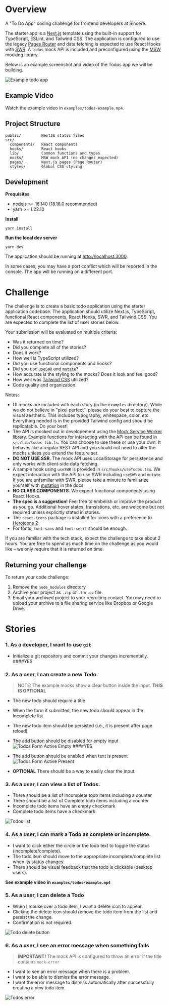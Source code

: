 # Overview

A "To Do App" coding challenge for frontend developers at Sincere.

The starter app is a [Next.js](https://nextjs.org/) template using the built-in
support for TypeScript, ESLint, and Tailwind CSS. The application is configured
to use the legacy [Pages Router](https://nextjs.org/docs/pages) and data
fetching is expected to use React Hooks with [SWR](https://swr.vercel.app/). A
`todos` mock API is included and preconfigured using the
[MSW](https://mswjs.io/) mocking library.

Below is an example screenshot and video of the Todos app we will be building.

![Example todo app](./examples/todos-0.png)

## Example Video

Watch the example video in `examples/todos-example.mp4`.

## Project Structure

```
public/         NextJS static files
src/
  components/   React components
  hooks/        React hooks
  lib/          Common functions and types
  mocks/        MSW mock API (no changes expected)
  pages/        Next.js pages (Page Router)
  styles/       Global CSS styling
```

## Development

**Prequisites**

- nodejs >= 16.140 (18.16.0 recommended)
- yarn >= 1.22.10

**Install**

```
yarn install
```

**Run the local dev server**

```
yarn dev
```

The application should be running at [http://localhost:3000](http://localhost:3000).

In some cases, you may have a port conflict which will be reported in the
console. The app will be running on a different port.

# Challenge

The challenge is to create a basic todo application using the starter
application codebase. The application should utilize Next.js, TypeScript,
functional React components, React Hooks, SWR, and Tailwind CSS. You are
expected to complete the list of user stories below.

Your submission will be evaluated on multiple criteria:

- Was it returned on time?
- Did you complete all of the stories?
- Does it work?
- How well is TypeScript utilized?
- Did you use functional components and hooks?
- Did you use [`useSWR`](https://swr.vercel.app/docs/api) and [`mutate`](https://swr.vercel.app/docs/mutation)?
- How accurate is the styling to the mocks? Does it look and feel good?
- How well was [Tailwind CSS](https://tailwindcss.com/docs) utilized?
- Code quality and organization.

Notes:

- UI mocks are included with each story (in the `examples` directory). While we
  do not believe in "pixel perfect", please do your best to capture the visual
  aesthetic. This includes typography, whitespace, color, etc. Everything needed
  is in the provided Tailwind config and should be replicatable. Do your best!
- The API is mocked out in developement using the [Mock Service
  Worker](https://mswjs.io/) library. Example functions for interacting with the
  API can be found in `src/lib/todos-lib.ts`. You can choose to use these or use
  your own. It behaves like a regular REST API and you should not need to alter
  the mocks unless you extend the feature set.
- **DO NOT USE SSR**. The mock API uses LocalStorage for persistence and only
  works with client-side data fetching.
- A sample hook using `useSWR` is provided in `src/hooks/useTodos.tsx`. We
  expect interaction with the API to use SWR including `useSWR` and `mutate`. If
  you are unfamiliar with SWR, please take a minute to familiarize yourself with
  [mutation](https://swr.vercel.app/docs/mutation) in the docs.
- **NO CLASS COMPONENTS**. We expect functional components using React Hooks.
- **The spec is a suggestion!** Feel free to embelish or improve the product as
  you go. Additional hover states, transistions, etc. are welcome but not
  required unless explicitly stated in stories.
- The `react-icons` package is installed for icons with a preference to
  [Heroicons 2](https://react-icons.github.io/react-icons/icons?name=hi2)
- For fonts, `font-sans` and `font-serif` should be enough.

If you are familiar with the tech stack, expect the challenge to take about 2
hours. You are free to spend as much time on the challenge as you would like –
we only require that it is returned on time.

## Returning your challenge

To return your code challenge:

1. Remove the `node_modules` directory
1. Archive your project as `.zip` or `.tar.gz` file.
1. Email your archived project to your recruiting contact. You may need to upload your archive to a file sharing service like Dropbox or Google Drive.

# Stories

### 1. As a developer, I want to use `git`

- Initialize a git repository and commit your changes incrementally.
####YES

### 2. As a user, I can create a new Todo.

> NOTE: The example mocks show a clear button inside the input. **THIS IS OPTIONAL**

- The new todo should require a title
- When the form it submitted, the new todo should appear in the Incomplete list
- The new todo item should be persisted (i.e., it is present after page reload)
- The add button should be disabled for empty input ![Todos Form Active Empty](./examples/todos-2.png)
####YES

- The add button should be enabled when text is present ![Todos Form Active Present](./examples/todos-3.png)
- **OPTIONAL** There should be a way to easily clear the input.

### 3. As a user, I can view a list of Todos.

- There should be a list of Incomplete todo items including a counter
- There should be a list of Complete todo items including a counter
- Incomplete todo items have an empty checkmark
- Complete todo items have a checkmark

![Todos list](./examples/todos-5.png)

### 4. As a user, I can mark a Todo as complete or incomplete.

- I want to click either the circle or the todo text to toggle the status (incomplete/complete).
- The todo item should move to the appropriate incomplete/complete list when its status changes.
- There should be visual feedback that the todo is clickable (desktop users).

**See example video in `examples/todos-example.mp4`**

### 5. As a user, I can delete a Todo

- When I mouse over a todo item, I want a delete icon to appear.
- Clicking the delete icon should remove the todo item from the list and persist the change.
- Confirmation is not required.

![Todo delete button](./examples/todos-6.png)

### 6. As a user, I see an error message when something fails

> **IMPORTANT!** The mock API is configured to throw an error if the title contains `mock-error`

- I want to see an error message when there is a problem.
- I want to be able to dismiss the error message.
- I want the error message to dismiss automatically after successfully creating a new todo item.

![Todos error](./examples/todos-7.png)
